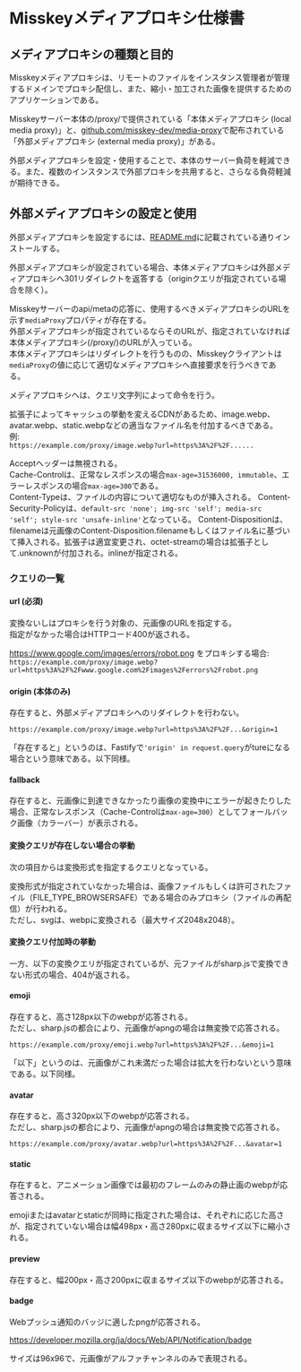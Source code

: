 # Misskeyメディアプロキシ仕様書

## メディアプロキシの種類と目的
Misskeyメディアプロキシは、リモートのファイルをインスタンス管理者が管理するドメインでプロキシ配信し、また、縮小・加工された画像を提供するためのアプリケーションである。

Misskeyサーバー本体の/proxy/で提供されている「本体メディアプロキシ (local media proxy)」と、[github.com/misskey-dev/media-proxy](https://github.com/misskey-dev/media-proxy)で配布されている「外部メディアプロキシ (external media proxy)」がある。

外部メディアプロキシを設定・使用することで、本体のサーバー負荷を軽減できる。また、複数のインスタンスで外部プロキシを共用すると、さらなる負荷軽減が期待できる。

## 外部メディアプロキシの設定と使用
外部メディアプロキシを設定するには、[README.md](./README.md)に記載されている通りインストールする。

外部メディアプロキシが設定されている場合、本体メディアプロキシは外部メディアプロキシへ301リダイレクトを返答する（originクエリが指定されている場合を除く）。

Misskeyサーバーのapi/metaの応答に、使用するべきメディアプロキシのURLを示す`mediaProxy`プロパティが存在する。  
外部メディアプロキシが指定されているならそのURLが、指定されていなければ本体メディアプロキシ(/proxy/)のURLが入っている。  
本体メディアプロキシはリダイレクトを行うものの、Misskeyクライアントは`mediaProxy`の値に応じて適切なメディアプロキシへ直接要求を行うべきである。

メディアプロキシへは、クエリ文字列によって命令を行う。

拡張子によってキャッシュの挙動を変えるCDNがあるため、image.webp、avatar.webp、static.webpなどの適当なファイル名を付加するべきである。  
例:  
`https://example.com/proxy/image.webp?url=https%3A%2F%2F......`

Acceptヘッダーは無視される。  
Cache-Controlは、正常なレスポンスの場合`max-age=31536000, immutable`、エラーレスポンスの場合`max-age=300`である。  
Content-Typeは、ファイルの内容について適切なものが挿入される。
Content-Security-Policyは、`default-src 'none'; img-src 'self'; media-src 'self'; style-src 'unsafe-inline'`となっている。
Content-Dispositionは、filenameは元画像のContent-Disposition.filenameもしくはファイル名に基づいて挿入される。拡張子は適宜変更され、octet-streamの場合は拡張子として.unknownが付加される。inlineが指定される。

### クエリの一覧
#### url (必須)
変換ないしはプロキシを行う対象の、元画像のURLを指定する。  
指定がなかった場合はHTTPコード400が返される。

https://www.google.com/images/errors/robot.png をプロキシする場合:  
`https://example.com/proxy/image.webp?url=https%3A%2F%2Fwww.google.com%2Fimages%2Ferrors%2Frobot.png`

#### origin (本体のみ)
存在すると、外部メディアプロキシへのリダイレクトを行わない。

`https://example.com/proxy/image.webp?url=https%3A%2F%2F...&origin=1`

「存在すると」というのは、Fastifyで`'origin' in request.query`がtureになる場合という意味である。以下同様。

#### fallback
存在すると、元画像に到達できなかったり画像の変換中にエラーが起きたりした場合、正常なレスポンス（Cache-Controlは`max-age=300`）としてフォールバック画像（カラーバー）が表示される。

#### 変換クエリが存在しない場合の挙動
次の項目からは変換形式を指定するクエリとなっている。

変換形式が指定されていなかった場合は、画像ファイルもしくは許可されたファイル（FILE_TYPE_BROWSERSAFE）である場合のみプロキシ（ファイルの再配信）が行われる。  
ただし、svgは、webpに変換される（最大サイズ2048x2048）。

#### 変換クエリ付加時の挙動
一方、以下の変換クエリが指定されているが、元ファイルがsharp.jsで変換できない形式の場合、404が返される。

#### emoji
存在すると、高さ128px以下のwebpが応答される。  
ただし、sharp.jsの都合により、元画像がapngの場合は無変換で応答される。

`https://example.com/proxy/emoji.webp?url=https%3A%2F%2F...&emoji=1`

「以下」というのは、元画像がこれ未満だった場合は拡大を行わないという意味である。以下同様。

#### avatar
存在すると、高さ320px以下のwebpが応答される。  
ただし、sharp.jsの都合により、元画像がapngの場合は無変換で応答される。

`https://example.com/proxy/avatar.webp?url=https%3A%2F%2F...&avatar=1`

#### static
存在すると、アニメーション画像では最初のフレームのみの静止画のwebpが応答される。

emojiまたはavatarとstaticが同時に指定された場合は、それぞれに応じた高さが、指定されていない場合は幅498px・高さ280pxに収まるサイズ以下に縮小される。  

#### preview
存在すると、幅200px・高さ200pxに収まるサイズ以下のwebpが応答される。

#### badge
Webプッシュ通知のバッジに適したpngが応答される。

https://developer.mozilla.org/ja/docs/Web/API/Notification/badge

サイズは96x96で、元画像がアルファチャンネルのみで表現される。
